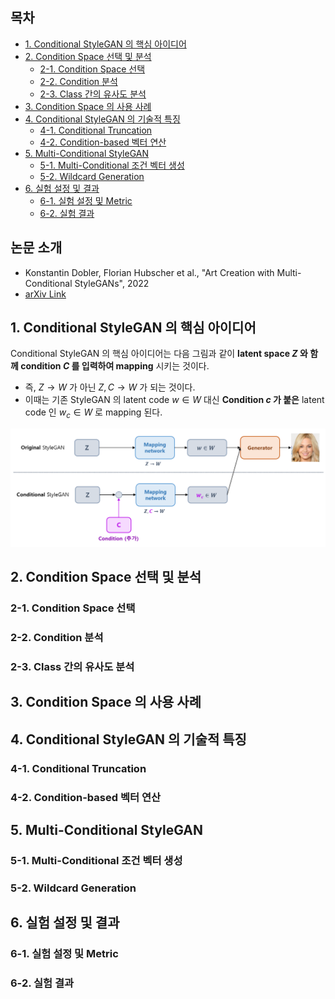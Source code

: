 
## 목차

* [1. Conditional StyleGAN 의 핵심 아이디어](#1-conditional-stylegan-의-핵심-아이디어)
* [2. Condition Space 선택 및 분석](#2-condition-space-선택-및-분석)
  * [2-1. Condition Space 선택](#2-1-condition-space-선택)
  * [2-2. Condition 분석](#2-2-condition-분석)
  * [2-3. Class 간의 유사도 분석](#2-3-class-간의-유사도-분석)
* [3. Condition Space 의 사용 사례](#3-condition-space-의-사용-사례)
* [4. Conditional StyleGAN 의 기술적 특징](#4-conditional-stylegan-의-기술적-특징)
  * [4-1. Conditional Truncation](#4-1-conditional-truncation)
  * [4-2. Condition-based 벡터 연산](#4-2-condition-based-벡터-연산)
* [5. Multi-Conditional StyleGAN](#5-multi-conditional-stylegan)
  * [5-1. Multi-Conditional 조건 벡터 생성](#5-1-multi-conditional-조건-벡터-생성)
  * [5-2. Wildcard Generation](#5-2-wildcard-generation)
* [6. 실험 설정 및 결과](#6-실험-설정-및-결과)
  * [6-1. 실험 설정 및 Metric](#6-1-실험-설정-및-metric)
  * [6-2. 실험 결과](#6-2-실험-결과)

## 논문 소개

* Konstantin Dobler, Florian Hubscher et al., "Art Creation with Multi-Conditional StyleGANs", 2022
* [arXiv Link](https://arxiv.org/pdf/2202.11777)

## 1. Conditional StyleGAN 의 핵심 아이디어

Conditional StyleGAN 의 핵심 아이디어는 다음 그림과 같이 **latent space $Z$ 와 함께 condition $C$ 를 입력하여 mapping** 시키는 것이다.

* 즉, $Z → W$ 가 아닌 $Z, C → W$ 가 되는 것이다.
* 이때는 기존 StyleGAN 의 latent code $w \in W$ 대신 **Condition $c$ 가 붙은** latent code 인 $w_c \in W$ 로 mapping 된다.

![image](../images/ConditionalStyleGAN_1.PNG)

## 2. Condition Space 선택 및 분석



### 2-1. Condition Space 선택

### 2-2. Condition 분석

### 2-3. Class 간의 유사도 분석

## 3. Condition Space 의 사용 사례

## 4. Conditional StyleGAN 의 기술적 특징

### 4-1. Conditional Truncation

### 4-2. Condition-based 벡터 연산

## 5. Multi-Conditional StyleGAN

### 5-1. Multi-Conditional 조건 벡터 생성

### 5-2. Wildcard Generation

## 6. 실험 설정 및 결과

### 6-1. 실험 설정 및 Metric

### 6-2. 실험 결과
